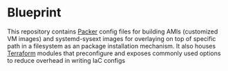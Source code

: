 # Blueprint

This repository contains [Packer](https://www.packer.io/) config files for building AMIs (customized VM images) and systemd-sysext images for overlaying on top of specific path in a filesystem as an package installation mechanism. It also houses [Terraform](https://www.terraform.io/) modules that preconfigure and exposes commonly used options to reduce overhead in writing IaC configs
